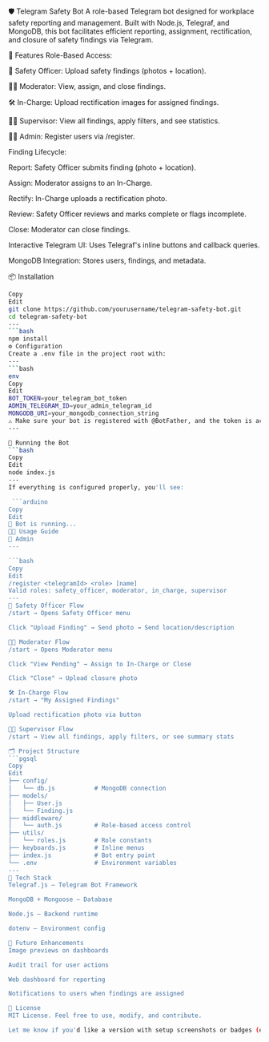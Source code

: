 🛡️ Telegram Safety Bot
A role-based Telegram bot designed for workplace safety reporting and management. Built with Node.js, Telegraf, and MongoDB, this bot facilitates efficient reporting, assignment, rectification, and closure of safety findings via Telegram.

🚀 Features
Role-Based Access:

👷 Safety Officer: Upload safety findings (photos + location).

🧑‍💼 Moderator: View, assign, and close findings.

🛠️ In-Charge: Upload rectification images for assigned findings.

🧑‍🔬 Supervisor: View all findings, apply filters, and see statistics.

👨‍💼 Admin: Register users via /register.

Finding Lifecycle:

Report: Safety Officer submits finding (photo + location).

Assign: Moderator assigns to an In-Charge.

Rectify: In-Charge uploads a rectification photo.

Review: Safety Officer reviews and marks complete or flags incomplete.

Close: Moderator can close findings.

Interactive Telegram UI: Uses Telegraf's inline buttons and callback queries.

MongoDB Integration: Stores users, findings, and metadata.

📦 Installation
```bash
Copy
Edit
git clone https://github.com/yourusername/telegram-safety-bot.git
cd telegram-safety-bot
---
```bash
npm install
⚙️ Configuration
Create a .env file in the project root with:
---
```bash
env
Copy
Edit
BOT_TOKEN=your_telegram_bot_token
ADMIN_TELEGRAM_ID=your_admin_telegram_id
MONGODB_URI=your_mongodb_connection_string
⚠️ Make sure your bot is registered with @BotFather, and the token is active.
---

🧪 Running the Bot
```bash
Copy
Edit
node index.js
---
If everything is configured properly, you'll see:

 ```arduino
Copy
Edit
🚀 Bot is running...
🧑‍💼 Usage Guide
🔐 Admin
---

```bash
Copy
Edit
/register <telegramId> <role> [name]
Valid roles: safety_officer, moderator, in_charge, supervisor
---
👷 Safety Officer Flow
/start → Opens Safety Officer menu

Click "Upload Finding" → Send photo → Send location/description

🧑‍💼 Moderator Flow
/start → Opens Moderator menu

Click "View Pending" → Assign to In-Charge or Close

Click "Close" → Upload closure photo

🛠️ In-Charge Flow
/start → "My Assigned Findings"

Upload rectification photo via button

🧑‍🔬 Supervisor Flow
/start → View all findings, apply filters, or see summary stats

🗂️ Project Structure
```pgsql
Copy
Edit
├── config/
│   └── db.js           # MongoDB connection
├── models/
│   ├── User.js
│   └── Finding.js
├── middleware/
│   └── auth.js         # Role-based access control
├── utils/
│   └── roles.js        # Role constants
├── keyboards.js        # Inline menus
├── index.js            # Bot entry point
└── .env                # Environment variables
---
🧠 Tech Stack
Telegraf.js – Telegram Bot Framework

MongoDB + Mongoose – Database

Node.js – Backend runtime

dotenv – Environment config

📌 Future Enhancements
Image previews on dashboards

Audit trail for user actions

Web dashboard for reporting

Notifications to users when findings are assigned

📜 License
MIT License. Feel free to use, modify, and contribute.

Let me know if you'd like a version with setup screenshots or badges (e.g. GitHub Actions, License, Node version).





